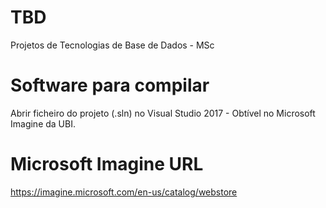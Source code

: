 # TBD
Projetos de Tecnologias de Base de Dados - MSc

# Software para compilar
Abrir ficheiro do projeto (.sln) no Visual Studio 2017 - Obtível no Microsoft Imagine da UBI. 

# Microsoft Imagine URL
https://imagine.microsoft.com/en-us/catalog/webstore
